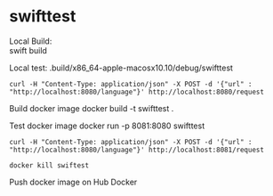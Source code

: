 # swifttest


Local Build:	
	swift build


Local test: 
	.build/x86_64-apple-macosx10.10/debug/swifttest

	curl -H "Content-Type: application/json" -X POST -d '{"url" : "http://localhost:8080/language"}' http://localhost:8080/request



Build docker image
	 docker build -t swifttest .


Test docker image
	docker run -p 8081:8080 swifttest

	curl -H "Content-Type: application/json" -X POST -d '{"url" : "http://localhost:8080/language"}' http://localhost:8081/request

	docker kill swiftest


Push docker image on Hub Docker



	